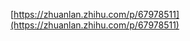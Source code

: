 













[https://zhuanlan.zhihu.com/p/67978511](https://zhuanlan.zhihu.com/p/67978511)





























